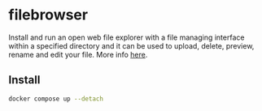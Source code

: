 # filebrowser

Install and run an open web file explorer with a file managing interface within a specified directory and it can be used to upload, delete, preview, rename and edit your file.
More info [here](https://filebrowser.org/).

## Install
```sh
docker compose up --detach
```
